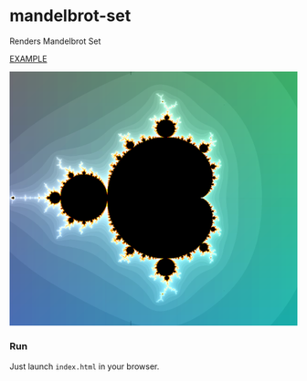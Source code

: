 # mandelbrot-set
Renders Mandelbrot Set

[EXAMPLE](https://ihor-pravdin.github.io/mandelbrot-set/)

![mandelbrot set](mset.png)

### Run

Just launch `index.html` in your browser. 
